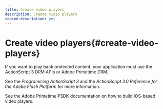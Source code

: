 ```yaml
---
title: Create video players
description: Create video players
copied-description: yes
---
```


# Create video players{#create-video-players}

If you want to play back protected content, your application must use the ActionScript 3 DRM APIs or Adobe Primetime DRM.

See the *Programming ActionScript 3* and the *ActionScript 3.0 Reference for the Adobe Flash Platform* for more information.

See the Adobe Primetime PSDK documentation on how to build iOS-based video players. 

